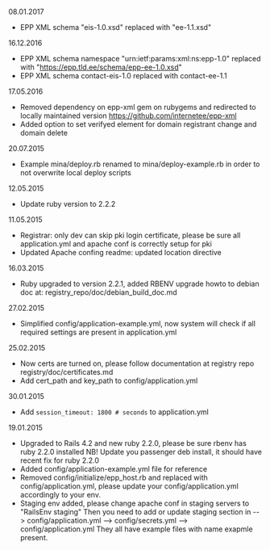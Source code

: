08.01.2017
* EPP XML schema "eis-1.0.xsd" replaced with "ee-1.1.xsd"

16.12.2016
* EPP XML schema namespace "urn:ietf:params:xml:ns:epp-1.0" replaced with "https://epp.tld.ee/schema/epp-ee-1.0.xsd"
* EPP XML schema contact-eis-1.0 replaced with contact-ee-1.1

17.05.2016

* Removed dependency on epp-xml gem on rubygems and redirected to locally maintained version  https://github.com/internetee/epp-xml
* Added option to set verifyed element for domain registrant change and domain delete

20.07.2015

* Example mina/deploy.rb renamed to mina/deploy-example.rb in order to not overwrite local deploy scripts

12.05.2015

* Update ruby version to 2.2.2

11.05.2015

* Registrar: only dev can skip pki login certificate, 
  please be sure all application.yml and apache conf is correctly setup for pki
* Updated Apache confing readme: updated location directive

16.03.2015

* Ruby upgraded to version 2.2.1, 
  added RBENV upgrade howto to debian doc at: registry_repo/doc/debian_build_doc.md

27.02.2015

* Simplified config/application-example.yml, 
  now system will check if all required settings are present in application.yml 

25.02.2015

* Now certs are turned on, please follow documentation at registry repo registry/doc/certificates.md
* Add cert_path and key_path to config/application.yml

30.01.2015

* Add `session_timeout: 1800 # seconds` to application.yml

19.01.2015

* Upgraded to Rails 4.2 and new ruby 2.2.0, please be sure rbenv has ruby 2.2.0 installed
  NB! Update you passenger deb install, it should have recent fix for ruby 2.2.0
* Added config/application-example.yml file for reference
* Removed config/initialize/epp_host.rb and replaced with config/application.yml,
  please update your config/application.yml accordingly to your env.
* Staging env added, please change apache conf in staging servers to "RailsEnv staging"
  Then you need to add or update staging section in
  --> config/application.yml
  --> config/secrets.yml
  --> config/application.yml
  They all have example files with name exapmle present.
